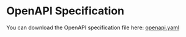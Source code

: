 # OpenAPI Specification

You can download the OpenAPI specification file here: [openapi.yaml](/docs/rest-api/openapi.yaml)